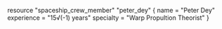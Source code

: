 resource "spaceship_crew_member" "peter_dey" {
  name        = "Peter Dey"
  experience  = "15√(-1) years"
  specialty   = "Warp Propultion Theorist"
}